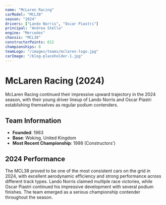 ```yaml
---
name: "McLaren Racing"
carModel: "MCL38"
season: "2024"
drivers: ["Lando Norris", "Oscar Piastri"]
principal: "Andrea Stella"
engine: "Mercedes"
chassis: "MCL38"
constructorPoints: 612
championships: 8
teamLogo: "/images/teams/mclaren-logo.jpg"
carImage: "/blog-placeholder-1.jpg"
---
```


# McLaren Racing (2024)

McLaren Racing continued their impressive upward trajectory in the 2024 season, with their young driver lineup of Lando Norris and Oscar Piastri establishing themselves as regular podium contenders.

## Team Information

- **Founded**: 1963
- **Base**: Woking, United Kingdom
- **Most Recent Championship**: 1998 (Constructors')

## 2024 Performance

The MCL38 proved to be one of the most consistent cars on the grid in 2024, with excellent aerodynamic efficiency and strong performance across different track types. Lando Norris claimed multiple race victories, while Oscar Piastri continued his impressive development with several podium finishes. The team emerged as a serious championship contender throughout the season.
